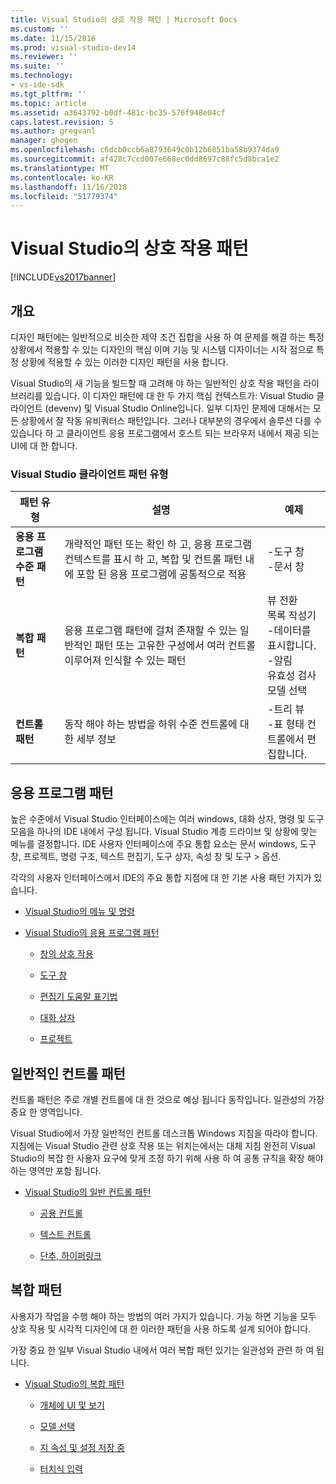 ```yaml
---
title: Visual Studio의 상호 작용 패턴 | Microsoft Docs
ms.custom: ''
ms.date: 11/15/2016
ms.prod: visual-studio-dev14
ms.reviewer: ''
ms.suite: ''
ms.technology:
- vs-ide-sdk
ms.tgt_pltfrm: ''
ms.topic: article
ms.assetid: a3643792-b0df-481c-bc35-576f948e04cf
caps.latest.revision: 5
ms.author: gregvanl
manager: ghogen
ms.openlocfilehash: c6dcb0ccb6a8793649c0b12b6851ba58b9374da9
ms.sourcegitcommit: af428c7ccd007e668ec0dd8697c88fc5d8bca1e2
ms.translationtype: MT
ms.contentlocale: ko-KR
ms.lasthandoff: 11/16/2018
ms.locfileid: "51779374"
---
```

# <a name="interaction-patterns-for-visual-studio"></a>Visual Studio의 상호 작용 패턴
[!INCLUDE[vs2017banner](../../includes/vs2017banner.md)]

## <a name="overview"></a>개요  
 디자인 패턴에는 일반적으로 비슷한 제약 조건 집합을 사용 하 여 문제를 해결 하는 특정 상황에서 적용할 수 있는 디자인의 핵심 이며 기능 및 시스템 디자이너는 시작 점으로 특정 상황에 적용할 수 있는 이러한 디자인 패턴을 사용 합니다.  
  
 Visual Studio의 새 기능을 빌드할 때 고려해 야 하는 일반적인 상호 작용 패턴을 라이브러리를 있습니다. 이 디자인 패턴에 대 한 두 가지 핵심 컨텍스트가: Visual Studio 클라이언트 (devenv) 및 Visual Studio Online입니다. 일부 디자인 문제에 대해서는 모든 상황에서 잘 작동 유비쿼터스 패턴입니다. 그러나 대부분의 경우에서 솔루션 다를 수 있습니다 하 고 클라이언트 응용 프로그램에서 호스트 되는 브라우저 내에서 제공 되는 UI에 대 한 합니다.  
  
### <a name="visual-studio-client-pattern-types"></a>Visual Studio 클라이언트 패턴 유형  
  
|패턴 유형|설명|예제|  
|------------------|-----------------|--------------|  
|**응용 프로그램 수준 패턴**|개략적인 패턴 또는 확인 하 고, 응용 프로그램 컨텍스트를 표시 하 고, 복합 및 컨트롤 패턴 내에 포함 된 응용 프로그램에 공통적으로 적용|-도구 창<br />-문서 창|  
|**복합 패턴**|응용 프로그램 패턴에 걸쳐 존재할 수 있는 일반적인 패턴 또는 고유한 구성에서 여러 컨트롤 이루어져 인식할 수 있는 패턴|뷰 전환<br />목록 작성기<br />-데이터를 표시합니다.<br />-알림<br />유효성 검사<br />모델 선택|  
|**컨트롤 패턴**|동작 해야 하는 방법을 하위 수준 컨트롤에 대 한 세부 정보|-트리 뷰<br />-표 형태 컨트롤에서 편집합니다.|  
  
## <a name="application-patterns"></a>응용 프로그램 패턴  
 높은 수준에서 Visual Studio 인터페이스에는 여러 windows, 대화 상자, 명령 및 도구 모음을 하나의 IDE 내에서 구성 됩니다. Visual Studio 계층 드라이브 및 상황에 맞는 메뉴를 결정합니다. IDE 사용자 인터페이스에 주요 통합 요소는 문서 windows, 도구 창, 프로젝트, 명령 구조, 텍스트 편집기, 도구 상자, 속성 창 및 도구 > 옵션.  
  
 각각의 사용자 인터페이스에서 IDE의 주요 통합 지점에 대 한 기본 사용 패턴 가지가 있습니다.  
  
-   [Visual Studio의 메뉴 및 명령](../../extensibility/ux-guidelines/menus-and-commands-for-visual-studio.md)  
  
-   [Visual Studio의 응용 프로그램 패턴](../../extensibility/ux-guidelines/application-patterns-for-visual-studio.md)  
  
    -   [창의 상호 작용](../../extensibility/ux-guidelines/application-patterns-for-visual-studio.md#BKMK_WindowInteractions)  
  
    -   [도구 창](../../extensibility/ux-guidelines/application-patterns-for-visual-studio.md#BKMK_ToolWindows)  
  
    -   [편집기 도움말 표기법](../../extensibility/ux-guidelines/application-patterns-for-visual-studio.md#BKMK_DocumentEditorConventions)  
  
    -   [대화 상자](../../extensibility/ux-guidelines/application-patterns-for-visual-studio.md#BKMK_Dialogs)  
  
    -   [프로젝트](../../extensibility/ux-guidelines/application-patterns-for-visual-studio.md#BKMK_Projects)  
  
## <a name="common-control-patterns"></a>일반적인 컨트롤 패턴  
 컨트롤 패턴은 주로 개별 컨트롤에 대 한 것으로 예상 됩니다 동작입니다. 일관성의 가장 중요 한 영역입니다.  
  
 Visual Studio에서 가장 일반적인 컨트롤 데스크톱 Windows 지침을 따라야 합니다. 지침에는 Visual Studio 관련 상호 작용 또는 위치는에서는 대체 지침 완전히 Visual Studio의 복잡 한 사용자 요구에 맞게 조정 하기 위해 사용 하 여 공통 규칙을 확장 해야 하는 영역만 포함 됩니다.  
  
-   [Visual Studio의 일반 컨트롤 패턴](../../extensibility/ux-guidelines/common-control-patterns-for-visual-studio.md)  
  
    -   [공용 컨트롤](../../extensibility/ux-guidelines/common-control-patterns-for-visual-studio.md#BKMK_CommonControls)  
  
    -   [텍스트 컨트롤](../../extensibility/ux-guidelines/common-control-patterns-for-visual-studio.md#BKMK_TextControls)  
  
    -   [단추, 하이퍼링크](../../extensibility/ux-guidelines/common-control-patterns-for-visual-studio.md#BKMK_ButtonsAndHyperlinks)  
  
## <a name="composite-patterns"></a>복합 패턴  
 사용자가 작업을 수행 해야 하는 방법의 여러 가지가 있습니다. 가능 하면 기능을 모두 상호 작용 및 시각적 디자인에 대 한 이러한 패턴을 사용 하도록 설계 되어야 합니다.  
  
 가장 중요 한 일부 Visual Studio 내에서 여러 복합 패턴 있기는 일관성와 관련 하 여 됩니다.  
  
-   [Visual Studio의 복합 패턴](../../extensibility/ux-guidelines/composite-patterns-for-visual-studio.md)  
  
    -   [개체에 UI 및 보기](../../extensibility/ux-guidelines/composite-patterns-for-visual-studio.md#BKMK_OnObjectUI)  
  
    -   [모델 선택](../../extensibility/ux-guidelines/composite-patterns-for-visual-studio.md#BKMK_SelectionModels)  
  
    -   [지 속성 및 설정 저장 중](../../extensibility/ux-guidelines/composite-patterns-for-visual-studio.md#BKMK_PersistenceAndSavingSettings)  
  
    -   [터치식 입력](../../extensibility/ux-guidelines/composite-patterns-for-visual-studio.md#BKMK_TouchInput)

